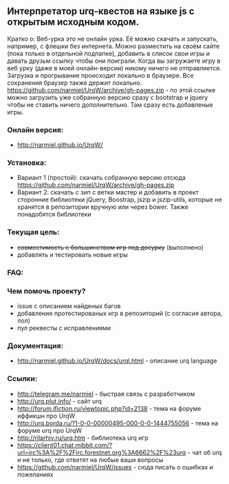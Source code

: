 ## Интерпретатор urq-квестов на языке js с открытым исходным кодом.
Кратко о:
Веб-урка это не онлайн урка. Её можно скачать и запускать, например, с флешки без интернета.
Можно разместить на своём сайте (пока только в отдельной подпапке), добавить в список свои игры и давать друзьм ссылку чтобы они поиграли.
Когда вы загружаете игру в веб урку (даже в моей онлайн-версии) никому ничего не отправляется. Загрузка и прогрывание происходит локально в браузере. Все сохранения браузер также держит локально.
https://github.com/narmiel/UrqW/archive/gh-pages.zip - по этой ссылке можно загрузить уже собранную версию сразу с bootstrap и jquery чтобы не ставить ничего дополнительно. Там сразу есть добавленые игры.

### Онлайн версия:
 * http://narmiel.github.io/UrqW/

### Установка:
* Вариант 1 (простой): скачать собранную версию отсюда https://github.com/narmiel/UrqW/archive/gh-pages.zip
* Вариант 2: скачать с зип с ветки мастер и добавить в проект сторонние библиотеки jQuery, Boostrap, jszip и 
jszip-utils, которые не хранятся в репозитории вручную или через bower. Также понадобятся библиотеки 

### Текущая цель:
 * ~~совместимость с большинством игр под досурку~~ (выполнено)
 * добавлять и тестировать новые игры

### FAQ:

### Чем помочь проекту?
 * issue с описанием найденых багов
 * добавление протестированых игр в репозиторий (с согласия автора, лол)
 * пул реквесты с исправлениями

### Документация:
 * http://narmiel.github.io/UrqW/docs/urql.html - описание urq language

### Ссылки:
 * http://telegram.me/narmiel - быстрая связь с разработчиком
 * http://urq.plut.info/ - сайт urq
 * http://forum.ifiction.ru/viewtopic.php?id=2138 - тема на форуме иффикшн про UrqW
 * http://urq.borda.ru/?1-0-0-00000495-000-0-0-1444755056 - тема на форуме urq про UrqW
 * http://rilarhiv.ru/urq.htm - библиотека urq игр
 * https://client01.chat.mibbit.com/?url=irc%3A%2F%2Firc.forestnet.org%3A6662%2F%23urq - чат об urq и не только, где ответят на любые ваши вопросы
 * https://github.com/narmiel/UrqW/issues - сюда писать о ошибках и пожеланиях
